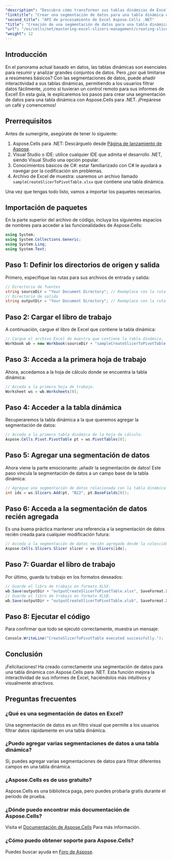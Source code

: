 ```yaml
---
"description": "Descubra cómo transformar sus tablas dinámicas de Excel con segmentaciones de datos interactivas usando Aspose.Cells para .NET. Esta guía completa le guiará en el proceso."
"linktitle": "Crear una segmentación de datos para una tabla dinámica en Aspose.Cells .NET"
"second_title": "API de procesamiento de Excel Aspose.Cells .NET"
"title": "Creación de una segmentación de datos para una tabla dinámica en Aspose.Cells .NET"
"url": "/es/cells/net/mastering-excel-slicers-management/creating-slicer-for-pivot-table/"
"weight": 12
---
```


## Introducción

En el panorama actual basado en datos, las tablas dinámicas son esenciales para resumir y analizar grandes conjuntos de datos. Pero ¿por qué limitarse a resúmenes básicos? Con las segmentaciones de datos, puede añadir interactividad a sus tablas dinámicas, permitiendo a los usuarios filtrar datos fácilmente, ¡como si tuvieran un control remoto para sus informes de Excel! En esta guía, le explicaremos los pasos para crear una segmentación de datos para una tabla dinámica con Aspose.Cells para .NET. ¡Prepárese un café y comencemos!

## Prerrequisitos

Antes de sumergirte, asegúrate de tener lo siguiente:

1. Aspose.Cells para .NET: Descárguelo desde [Página de lanzamiento de Aspose](https://releases.aspose.com/cells/net/).
2. Visual Studio o IDE: utilice cualquier IDE que admita el desarrollo .NET, siendo Visual Studio una opción popular.
3. Conocimientos básicos de C#: estar familiarizado con C# le ayudará a navegar por la codificación sin problemas.
4. Archivo de Excel de muestra: usaremos un archivo llamado `sampleCreateSlicerToPivotTable.xlsx` que contiene una tabla dinámica.

Una vez que tengas todo listo, vamos a importar los paquetes necesarios.

## Importación de paquetes

En la parte superior del archivo de código, incluya los siguientes espacios de nombres para acceder a las funcionalidades de Aspose.Cells:

```csharp
using System;
using System.Collections.Generic;
using System.Linq;
using System.Text;
```

## Paso 1: Definir los directorios de origen y salida

Primero, especifique las rutas para sus archivos de entrada y salida:

```csharp
// Directorio de fuentes
string sourceDir = "Your Document Directory"; // Reemplace con la ruta de su directorio de origen
// Directorio de salida
string outputDir = "Your Document Directory"; // Reemplace con la ruta de su directorio de salida
```

## Paso 2: Cargar el libro de trabajo

A continuación, cargue el libro de Excel que contiene la tabla dinámica:

```csharp
// Cargue el archivo Excel de muestra que contiene la tabla dinámica.
Workbook wb = new Workbook(sourceDir + "sampleCreateSlicerToPivotTable.xlsx");
```

## Paso 3: Acceda a la primera hoja de trabajo

Ahora, accedamos a la hoja de cálculo donde se encuentra la tabla dinámica:

```csharp
// Acceda a la primera hoja de trabajo.
Worksheet ws = wb.Worksheets[0];
```

## Paso 4: Acceder a la tabla dinámica

Recuperaremos la tabla dinámica a la que queremos agregar la segmentación de datos:

```csharp
// Acceda a la primera tabla dinámica de la hoja de cálculo.
Aspose.Cells.Pivot.PivotTable pt = ws.PivotTables[0];
```

## Paso 5: Agregar una segmentación de datos

Ahora viene la parte emocionante: ¡añadir la segmentación de datos! Este paso vincula la segmentación de datos a un campo base de la tabla dinámica:

```csharp
// Agregue una segmentación de datos relacionada con la tabla dinámica en la celda B22.
int idx = ws.Slicers.Add(pt, "B22", pt.BaseFields[0]);
```

## Paso 6: Acceda a la segmentación de datos recién agregada

Es una buena práctica mantener una referencia a la segmentación de datos recién creada para cualquier modificación futura:

```csharp
// Acceda a la segmentación de datos recién agregada desde la colección de segmentaciones de datos.
Aspose.Cells.Slicers.Slicer slicer = ws.Slicers[idx];
```

## Paso 7: Guardar el libro de trabajo

Por último, guarda tu trabajo en los formatos deseados:

```csharp
// Guarde el libro de trabajo en formato XLSX.
wb.Save(outputDir + "outputCreateSlicerToPivotTable.xlsx", SaveFormat.Xlsx);
// Guarde el libro de trabajo en formato XLSB.
wb.Save(outputDir + "outputCreateSlicerToPivotTable.xlsb", SaveFormat.Xlsb);
```

## Paso 8: Ejecutar el código

Para confirmar que todo se ejecutó correctamente, muestra un mensaje:

```csharp
Console.WriteLine("CreateSlicerToPivotTable executed successfully.");
```

## Conclusión

¡Felicitaciones! Ha creado correctamente una segmentación de datos para una tabla dinámica con Aspose.Cells para .NET. Esta función mejora la interactividad de sus informes de Excel, haciéndolos más intuitivos y visualmente atractivos. 

## Preguntas frecuentes

### ¿Qué es una segmentación de datos en Excel?
Una segmentación de datos es un filtro visual que permite a los usuarios filtrar datos rápidamente en una tabla dinámica.

### ¿Puedo agregar varias segmentaciones de datos a una tabla dinámica?
Sí, puedes agregar varias segmentaciones de datos para filtrar diferentes campos en una tabla dinámica.

### ¿Aspose.Cells es de uso gratuito?
Aspose.Cells es una biblioteca paga, pero puedes probarla gratis durante el período de prueba.

### ¿Dónde puedo encontrar más documentación de Aspose.Cells?
Visita el [Documentación de Aspose.Cells](https://reference.aspose.com/cells/net/) Para más información.

### ¿Cómo puedo obtener soporte para Aspose.Cells?
Puedes buscar ayuda en [Foro de Aspose](https://forum.aspose.com/c/cells/9).